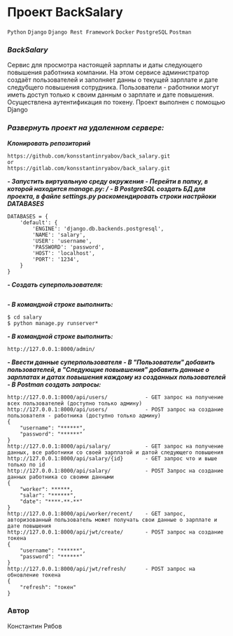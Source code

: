 # Проект BackSalary

`Python` `Django` `Django Rest Framework` `Docker` `PostgreSQL` `Postman`


### **_BackSalary_**


Сервис для просмотра настоящей зарплаты и даты следующего повышения работника компании. На этом сервисе администратор создаёт пользователей и заполняет данны о текущей зарплате и дате следубщего повышения сотрудника. Пользователи - работники могут иметь доступ только к своим данным о зарплате и дате повышения. Осуществлена аутентификация по токену. Проект выполнен с помощью Django


### _Развернуть проект на удаленном сервере:_

**_Клонировать репозиторий_**
```
https://github.com/konsstantinryabov/back_salary.git
or
https://gitlab.com/konsstantinryabov/back_salary.git
```


**_- Запустить виртуальную среду окружения_**
**_- Перейти в папку, в которой находится manage.py: /_**
**_- В PostgreSQL создать БД для проекта, в файле settings.py раскомендировать строки настрйоки DATABASES_**
```
DATABASES = {
    'default': {
        'ENGINE': 'django.db.backends.postgresql',
        'NAME': 'salary',
        'USER': 'username',
        'PASSWORD': 'password',
        'HOST': 'localhost',
        'PORT': '1234',
    }
}
```
**_- Создать суперпользователя:_**
```

```
**_- В командной строке выполнить:_**
```
$ cd salary
$ python manage.py runserver*
```     
**_- В командной строке выполнить:_**
```
http://127.0.0.1:8000/admin/
```
**_- Ввести данные суперпользователя_**
**_- В "Пользователи" добавить пользователей, в "Следующие повывшения" добавить данные о зарплатах и датах повышения каждому из созданных пользователей_**
**_- В Postman создать запросы:_**
```
http://127.0.0.1:8000/api/users/            - GET запрос на получение всех пользователей (доступно только админу)
http://127.0.0.1:8000/api/users/            - POST запрос на создание пользователя - работника (доступно только админу)
{
    "username": "******",
    "password": "******"
}
http://127.0.0.1:8000/api/salary/           - GET запрос на получение данных, все работники со своей зарплатой и датой следующего повышения
http://127.0.0.1:8000/api/salary/{id}       - GET запрос что и выше только по id
http://127.0.0.1:8000/api/salary/           - POST Запрос на создание данных работника со своими данными 
{
    "worker": ******,
    "salar": "******",
    "date": "****-**-**"
}
http://127.0.0.1:8000/api/worker/recent/    - GET запрос, авторизованный пользователь может получать свои данные о зарплате и дате повышения
http://127.0.0.1:8000/api/jwt/create/       - POST запрос на создание токена
{
    "username": "******",
    "password": "******"
}
http://127.0.0.1:8000/api/jwt/refresh/      - POST запрос на обновление токена
{
    "refresh": "токен"
}
```
### Автор
Константин Рябов